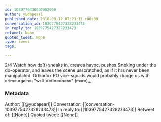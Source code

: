 ```yaml
---
id: 1039776430630952960
author: yudapearl
published_date: 2018-09-12 07:23:13 +00:00
conversation_id: 1039775427328233473
in_reply_to: 1039775427328233473
retweet: None
quoted_tweet: None
type: tweet
tags:

---
```


2/4 Watch how do(t) sneaks in, creates havoc, pushes Smoking under the do-operator, and leaves the scene unscratched, as if it has never been manipulated. Orthodox PO vice-squads would probably charge us with crime against "well-definedness"  (more),,,

### Metadata

Author: [[@yudapearl]]
Conversation: [[conversation-1039775427328233473]]
In reply to: [[1039775427328233473]]
Retweet of: [[None]]
Quoted tweet: [[None]]
